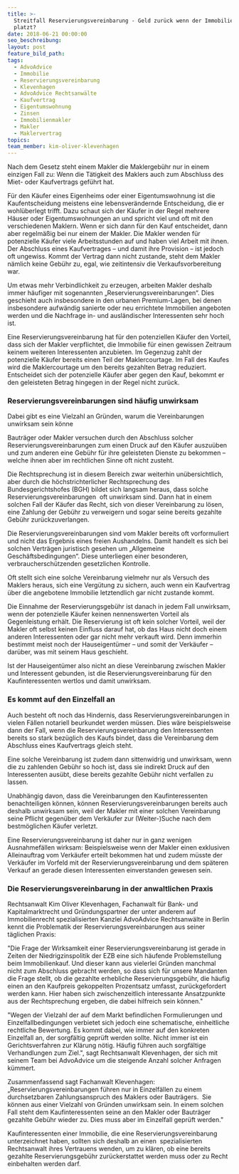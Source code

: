 ```yaml
---
title: >-
  Streitfall Reservierungsvereinbarung - Geld zurück wenn der Immobilienkauf
  platzt?
date: 2018-06-21 00:00:00
seo_beschreibung:
layout: post
feature_bild_path:
tags:
  - AdvoAdvice
  - Immobilie
  - Reservierungsvereinbarung
  - Klevenhagen
  - AdvoAdvice Rechtsanwälte
  - Kaufvertrag
  - Eigentumswohnung
  - Zinsen
  - Immobilienmakler
  - Makler
  - Maklervertrag
topics:
team_member: kim-oliver-klevenhagen
---
```


Nach dem Gesetz steht einem Makler die Maklergeb&uuml;hr nur in einem einzigen Fall zu: Wenn die T&auml;tigkeit des Maklers auch zum Abschluss des Miet- oder Kaufvertrags gef&uuml;hrt hat.

F&uuml;r den K&auml;ufer eines Eigenheims oder einer Eigentumswohnung ist die Kaufentscheidung meistens eine lebensver&auml;ndernde Entscheidung, die er wohl&uuml;berlegt trifft. Dazu schaut sich der K&auml;ufer in der Regel mehrere H&auml;user oder Eigentumswohnungen an und spricht viel und oft mit den verschiedenen Maklern. Wenn er sich dann f&uuml;r den Kauf entscheidet, dann aber regelm&auml;&szlig;ig bei nur einem der Makler. Die Makler wenden f&uuml;r potenzielle K&auml;ufer viele Arbeitsstunden auf und haben viel Arbeit mit ihnen. Der Abschluss eines Kaufvertrages – und damit ihre Provision – ist jedoch oft ungewiss. Kommt der Vertrag dann nicht zustande, steht dem Makler n&auml;mlich keine Geb&uuml;hr zu, egal, wie zeitintensiv die Verkaufsvorbereitung war.

Um etwas mehr Verbindlichkeit zu erzeugen, arbeiten Makler deshalb immer h&auml;ufiger mit sogenannten „Reservierungsvereinbarungen“. Dies geschieht auch insbesondere in den urbanen Premium-Lagen, bei denen insbesondere aufw&auml;ndig sanierte oder neu errichtete Immobilien angeboten werden und die Nachfrage in- und ausl&auml;ndischer Interessenten sehr hoch ist.

Eine Reservierungsvereinbarung hat f&uuml;r den potenziellen K&auml;ufer den Vorteil, dass sich der Makler verpflichtet, die Immobilie f&uuml;r einen gewissen Zeitraum keinem weiteren Interessenten anzubieten. Im Gegenzug zahlt der potenzielle K&auml;ufer bereits einen Teil der Maklercourtage. Im Fall des Kaufes wird die Maklercourtage um den bereits gezahlten Betrag reduziert. Entscheidet sich der potenzielle K&auml;ufer aber gegen den Kauf, bekommt er den geleisteten Betrag hingegen in der Regel nicht zur&uuml;ck.

### Reservierungsvereinbarungen sind h&auml;ufig unwirksam

Dabei gibt es eine Vielzahl an Gr&uuml;nden, warum die Vereinbarungen unwirksam sein k&ouml;nne

Bautr&auml;ger oder Makler versuchen durch den Abschluss solcher Reservierungsvereinbarungen zum einen Druck auf den K&auml;ufer auszu&uuml;ben und zum anderen eine Geb&uuml;hr f&uuml;r ihre geleisteten Dienste zu bekommen – welche ihnen aber im rechtlichen Sinne oft nicht zusteht.

Die Rechtsprechung ist in diesem Bereich zwar weiterhin un&uuml;bersichtlich, aber durch die h&ouml;chstrichterlicher Rechtsprechung des Bundesgerichtshofes (BGH) bildet sich langsam heraus, dass solche Reservierungsvereinbarungen&nbsp; oft unwirksam sind. Dann hat in einem solchen Fall der K&auml;ufer das Recht, sich von dieser Vereinbarung zu l&ouml;sen, eine Zahlung der Geb&uuml;hr zu verweigern und sogar seine bereits gezahlte Geb&uuml;hr zur&uuml;ckzuverlangen.

Die Reservierungsvereinbarungen sind vom Makler bereits oft vorformuliert und nicht das Ergebnis eines freien Aushandelns. Damit handelt es sich bei solchen Vertr&auml;gen juristisch gesehen um „Allgemeine Gesch&auml;ftsbedingungen“. Diese unterliegen einer besonderen, verbrauchersch&uuml;tzenden gesetzlichen Kontrolle.

Oft stellt sich eine solche Vereinbarung vielmehr nur als Versuch des Maklers heraus, sich eine Verg&uuml;tung zu sichern, auch wenn ein Kaufvertrag &uuml;ber die angebotene Immobilie letztendlich gar nicht zustande kommt.&nbsp;

Die Einnahme der Reservierungsgeb&uuml;hr ist danach in jedem Fall unwirksam, wenn der potenzielle K&auml;ufer keinen nennenswerten Vorteil als Gegenleistung erh&auml;lt. Die Reservierung ist oft kein solcher Vorteil, weil der Makler oft selbst keinen Einfluss darauf hat, ob das Haus nicht doch einem anderen Interessenten oder gar nicht mehr verkauft wird. Denn immerhin bestimmt meist noch der Hauseigent&uuml;mer – und somit der Verk&auml;ufer – dar&uuml;ber, was mit seinem Haus geschieht.

Ist der Hauseigent&uuml;mer also nicht an diese Vereinbarung zwischen Makler und Interessent gebunden, ist die Reservierungsvereinbarung f&uuml;r den Kaufinteressenten wertlos und damit unwirksam.

### Es kommt auf den Einzelfall an

Auch besteht oft noch das Hindernis, dass Reservierungsvereinbarungen in vielen F&auml;llen notariell beurkundet werden m&uuml;ssen. Dies w&auml;re beispielsweise dann der Fall, wenn die Reservierungsvereinbarung den Interessenten bereits so stark bez&uuml;glich des Kaufs bindet, dass die Vereinbarung dem Abschluss eines Kaufvertrags gleich steht.

Eine solche Vereinbarung ist zudem dann sittenwidrig und unwirksam, wenn die zu zahlenden Geb&uuml;hr so hoch ist, dass sie indirekt Druck auf den Interessenten aus&uuml;bt, diese bereits gezahlte Geb&uuml;hr nicht verfallen zu lassen.

Unabh&auml;ngig davon, dass die Vereinbarungen den Kaufinteressenten benachteiligen k&ouml;nnen, k&ouml;nnen Reservierungsvereinbarungen bereits auch deshalb unwirksam sein, weil der Makler mit einer solchen Vereinbarung seine Pflicht gegen&uuml;ber dem Verk&auml;ufer zur (Weiter-)Suche nach dem bestm&ouml;glichen K&auml;ufer verletzt.

Eine Reservierungsvereinbarung ist daher nur in ganz wenigen Ausnahmef&auml;llen wirksam: Beispielsweise wenn der Makler einen exklusiven Alleinauftrag vom Verk&auml;ufer erteilt bekommen hat und zudem m&uuml;sste der Verk&auml;ufer im Vorfeld mit der Reservierungsvereinbarung und dem sp&auml;teren Verkauf an gerade diesen Interessenten einverstanden gewesen sein.

### Die Reservierungsvereinbarung in der anwaltlichen Praxis

Rechtsanwalt Kim Oliver Klevenhagen, Fachanwalt f&uuml;r Bank- und Kapitalmarktrecht und Gr&uuml;ndungspartner der unter anderem auf Immobilienrecht spezialisierten Kanzlei AdvoAdvice Rechtsanw&auml;lte in Berlin kennt die Problematik der Reservierungsvereinbarungen aus seiner t&auml;glichen Praxis:

"Die Frage der Wirksamkeit einer Reservierungsvereinbarung ist gerade in Zeiten der Niedrigzinspolitik der EZB eine sich h&auml;ufende Problemstellung beim Immobilienkauf. Und dieser kann aus vielerlei Gr&uuml;nden manchmal nicht zum Abschluss gebracht werden, so dass sich f&uuml;r unsere Mandanten die Frage stellt, ob die gezahlte erhebliche Reservierungsgeb&uuml;hr, die h&auml;ufig einen an den Kaufpreis gekoppelten Prozentsatz umfasst, zur&uuml;ckgefordert werden kann. Hier haben sich zwischenzeitlich interessante Ansatzpunkte aus der Rechtsprechung ergeben, die dabei hilfreich sein k&ouml;nnen."

"Wegen der Vielzahl der auf dem Markt befindlichen Formulierungen und Einzelfallbedingungen verbietet sich jedoch eine schematische, einheitliche rechtliche Bewertung. Es kommt dabei, wie immer auf den konkreten Einzelfall an, der sorgf&auml;ltig gepr&uuml;ft werden sollte. Nicht immer ist ein Gerichtsverfahren zur Kl&auml;rung n&ouml;tig. H&auml;ufig f&uuml;hren auch sorgf&auml;ltige Verhandlungen zum Ziel.", sagt Rechtsanwalt Klevenhagen, der sich mit seinem Team bei AdvoAdvice um die steigende Anzahl solcher Anfragen k&uuml;mmert. &nbsp;

Zusammenfassend sagt Fachanwalt Klevenhagen: „Reservierungsvereinbarungen f&uuml;hren nur in Einzelf&auml;llen zu einem durchsetzbaren Zahlungsanspruch des Maklers oder Bautr&auml;gers.&nbsp; Sie k&ouml;nnen aus einer Vielzahl von Gr&uuml;nden unwirksam sein. In einem solchen Fall steht dem Kaufinteressenten seine an den Makler oder Bautr&auml;ger gezahlte Geb&uuml;hr wieder zu. Dies muss aber im Einzelfall gepr&uuml;ft werden."

Kaufinteressenten einer Immobilie, die eine Reservierungsvereinbarung unterzeichnet haben, sollten sich deshalb an einen&nbsp; spezialisierten Rechtsanwalt ihres Vertrauens wenden, um zu kl&auml;ren, ob eine bereits gezahlte Reservierungsgeb&uuml;hr zur&uuml;ckerstattet werden muss oder zu Recht einbehalten werden darf.&nbsp;